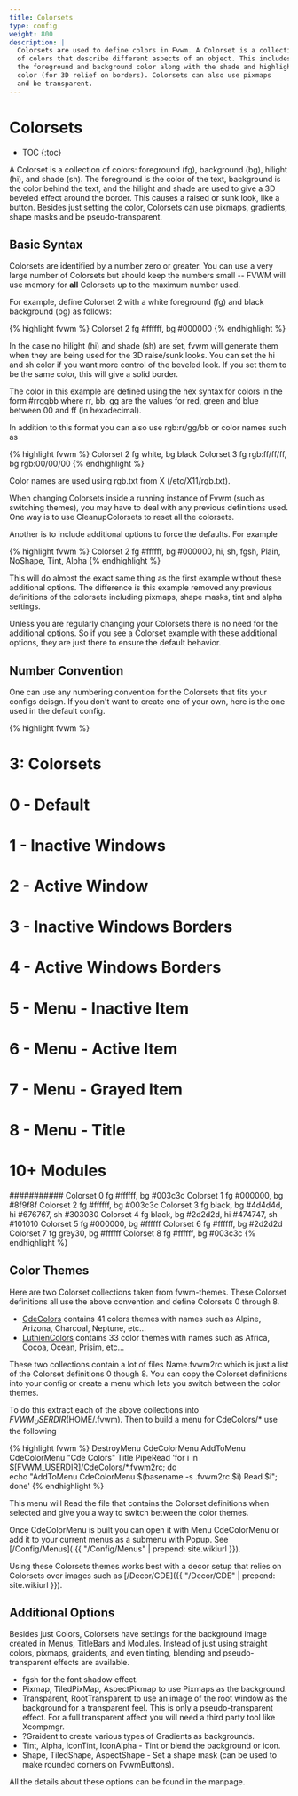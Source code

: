 ```yaml
---
title: Colorsets
type: config
weight: 800
description: |
  Colorsets are used to define colors in Fvwm. A Colorset is a collection
  of colors that describe different aspects of an object. This includes
  the foreground and background color along with the shade and highlight
  color (for 3D relief on borders). Colorsets can also use pixmaps
  and be transparent.
---
```

# Colorsets

* TOC
{:toc}

A Colorset is a collection of colors: foreground (fg), background (bg), hilight (hi),
and shade (sh). The foreground is the color of the text, background is the color
behind the text, and the hilight and shade are used to give a 3D beveled effect around
the border. This causes a raised or sunk look, like a button. Besides just setting
the color, Colorsets can use pixmaps, gradients, shape masks and be pseudo-transparent.

## Basic Syntax

Colorsets are identified by a number zero or greater. You can use a very large number
of Colorsets but should keep the numbers small -- FVWM will use memory for
__all__ Colorsets up to the maximum number used. 

For example, define Colorset 2 with a white foreground (fg) and black background (bg)
as follows:

{% highlight fvwm %}
Colorset 2 fg #ffffff, bg #000000
{% endhighlight %}

In the case no hilight (hi) and shade (sh) are set, fvwm will generate
them when they are being used for the 3D raise/sunk looks. You can set the
hi and sh color if you want more control of the beveled look. If you
set them to be the same color, this will give a solid border.

The color in this example are defined using the hex syntax for colors
in the form #rrggbb where rr, bb, gg are the values for red, green
and blue between 00 and ff (in hexadecimal). 

In addition to this format you can also use rgb:rr/gg/bb or color names
such as

{% highlight fvwm %}
Colorset 2 fg white, bg black
Colorset 3 fg rgb:ff/ff/ff, bg rgb:00/00/00
{% endhighlight %}

Color names are used using rgb.txt from X (/etc/X11/rgb.txt).

When changing Colorsets inside a running instance of Fvwm (such as
switching themes), you may have to deal with any previous definitions
used. One way is to use CleanupColorsets to reset all the colorsets.

Another is to include additional options to force the defaults. For
example

{% highlight fvwm %}
Colorset 2 fg #ffffff, bg #000000, hi, sh, fgsh, Plain, NoShape, Tint, Alpha
{% endhighlight %}

This will do almost the exact same thing as the first example without these
additional options. The difference is this example removed any previous definitions
of the colorsets including pixmaps, shape masks, tint and alpha settings.

Unless you are regularly changing your Colorsets there is no need for the additional
options.  So if you see a Colorset example with these additional options,
they are just there to ensure the default behavior.


## Number Convention

One can use any numbering convention for the Colorsets that fits your configs deisgn.
If you don't want to create one of your own, here is the one used in the default
config.

{% highlight fvwm %}
######
# 3: Colorsets
#
#   0 - Default
#   1 - Inactive Windows
#   2 - Active Window
#   3 - Inactive Windows Borders
#   4 - Active Windows Borders
#   5 - Menu - Inactive Item
#   6 - Menu - Active Item
#   7 - Menu - Grayed Item
#   8 - Menu - Title
#  10+ Modules
###########
Colorset 0  fg #ffffff, bg #003c3c
Colorset 1  fg #000000, bg #8f9f8f
Colorset 2  fg #ffffff, bg #003c3c
Colorset 3  fg black, bg #4d4d4d, hi #676767, sh #303030
Colorset 4  fg black, bg #2d2d2d, hi #474747, sh #101010
Colorset 5  fg #000000, bg #ffffff
Colorset 6  fg #ffffff, bg #2d2d2d
Colorset 7  fg grey30, bg #ffffff
Colorset 8  fg #ffffff, bg #003c3c
{% endhighlight %}

## Color Themes

Here are two Colorset collections taken from fvwm-themes. These Colorset
definitions all use the above convention and define Colorsets 0 through 8.

+ [CdeColors](CdeColors.tar.gz) contains 41 colors themes with names such
  as Alpine, Arizona, Charcoal, Neptune, etc...
+ [LuthienColors](LuthienColors.tar.gz) contains 33 color themes with names
  such as Africa, Cocoa, Ocean, Prisim, etc...

These two collections contain a lot of files Name.fvwm2rc which is just a
list of the Colorset definitions 0 though 8. You can copy the Colorset
definitions into your config or create a menu which lets you switch
between the color themes.

To do this extract each of the above collections into $FVWM_USERDIR ($HOME/.fvwm).
Then to build a menu for CdeColors/* use the following

{% highlight fvwm %}
DestroyMenu CdeColorMenu
AddToMenu CdeColorMenu "Cde Colors" Title
PipeRead 'for i in $[FVWM_USERDIR]/CdeColors/*.fvwm2rc; do \
  echo "AddToMenu CdeColorMenu $(basename -s .fvwm2rc $i) Read $i"; done'
{% endhighlight %}

This menu will Read the file that contains the Colorset definitions when
selected and give you a way to switch between the color themes.

Once CdeColorMenu is built you can open it with Menu CdeColorMenu or add it to your
current menus as a submenu with Popup. See [/Config/Menus](
{{ "/Config/Menus" | prepend: site.wikiurl }}).

Using these Colorsets themes works best with a decor setup that relies on Colorsets
over images such as [/Decor/CDE]({{ "/Decor/CDE" | prepend: site.wikiurl }}).

## Additional Options

Besides just Colors, Colorsets have settings for the background image
created in Menus, TitleBars and Modules. Instead of just using straight
colors, pixmaps, graidents, and even tinting, blending and pseudo-transparent
effects are available.

+ fgsh for the font shadow effect.
+ Pixmap, TiledPixMap, AspectPixmap to use Pixmaps as the background.
+ Transparent, RootTransparent to use an image of the root window as
  the background for a transparent feel.
  This is only a pseudo-transparent effect. For a full transparent
  affect you will need a third party tool like Xcompmgr.
+ ?Graident to create various types of Gradients as backgrounds.
+ Tint, Alpha, IconTint, IconAlpha - Tint or blend the background or icon.
+ Shape, TiledShape, AspectShape - Set a shape mask (can be used to make rounded
  corners on FvwmButtons).

All the details about these options can be found in the manpage.

